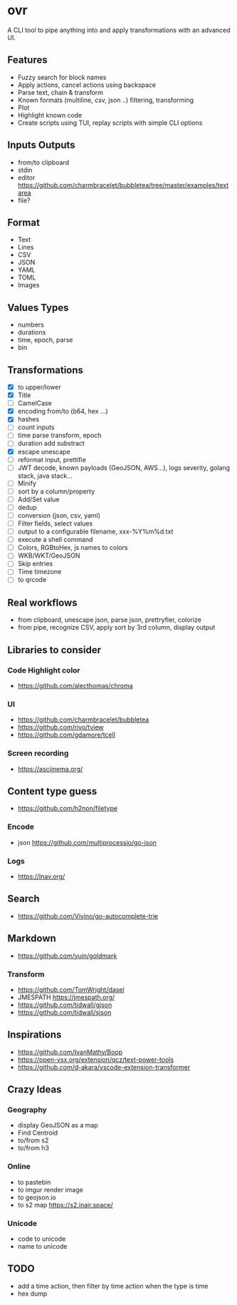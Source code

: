 # ovr

A CLI tool to pipe anything into and apply transformations with an advanced UI.

## Features
- Fuzzy search for block names
- Apply actions, cancel actions using backspace
- Parse text, chain & transform
- Known formats (multiline, csv, json ..) filtering, transforming
- Plot 
- Highlight known code
- Create scripts using TUI, replay scripts with simple CLI options

## Inputs Outputs
- from/to clipboard
- stdin
- editor https://github.com/charmbracelet/bubbletea/tree/master/examples/textarea
- file?


## Format

- Text
- Lines
- CSV
- JSON
- YAML
- TOML
- Images

## Values Types

- numbers
- durations
- time, epoch, parse
- bin



## Transformations

- [X] to upper/lower
- [X] Title
- [ ] CamelCase
- [X] encoding from/to (b64, hex ...)
- [X] hashes
- [ ] count inputs
- [ ] time parse transform, epoch 
- [ ] duration add substract
- [X] escape unescape
- [ ] reformat input, prettifie
- [ ] JWT decode, known payloads (GeoJSON, AWS...), logs severity, golang stack, java stack...
- [ ] Minify 
- [ ] sort by a column/property
- [ ] Add/Set value
- [ ] dedup
- [ ] conversion (json, csv, yaml)
- [ ] Filter fields, select values
- [ ] output to a configurable filename, xxx-%Y%m%d.txt
- [ ] execute a shell command
- [ ] Colors, RGBtoHex, js names to colors
- [ ] WKB/WKT/GeoJSON
- [ ] Skip entries
- [ ] Time timezone
- [ ] to qrcode

## Real workflows

- from clipboard, unescape json, parse json, prettryfier, colorize
- from pipe, recognize CSV, apply sort by 3rd column, display output

## Libraries to consider

### Code Highlight color

- https://github.com/alecthomas/chroma

### UI

- https://github.com/charmbracelet/bubbletea 
- https://github.com/rivo/tview
- https://github.com/gdamore/tcell

### Screen recording

- https://asciinema.org/


## Content type guess

- https://github.com/h2non/filetype

### Encode

- json https://github.com/multiprocessio/go-json

### Logs

- https://lnav.org/

## Search

- https://github.com/Vivino/go-autocomplete-trie

## Markdown

- https://github.com/yuin/goldmark

### Transform

- https://github.com/TomWright/dasel
- JMESPATH https://jmespath.org/
- https://github.com/tidwall/gjson
- https://github.com/tidwall/sjson

## Inspirations

- https://github.com/IvanMathy/Boop
- https://open-vsx.org/extension/qcz/text-power-tools
- https://github.com/d-akara/vscode-extension-transformer

## Crazy Ideas

### Geography

- display GeoJSON as a map
- Find Centroid
- to/from s2
- to/from h3

### Online

- to pastebin
- to imgur render image
- to geojson.io
- to s2 map https://s2.inair.space/

### Unicode

- code to unicode
- name to unicode

## TODO

- add a time action, then filter by time action when the type is time
- hex dump
